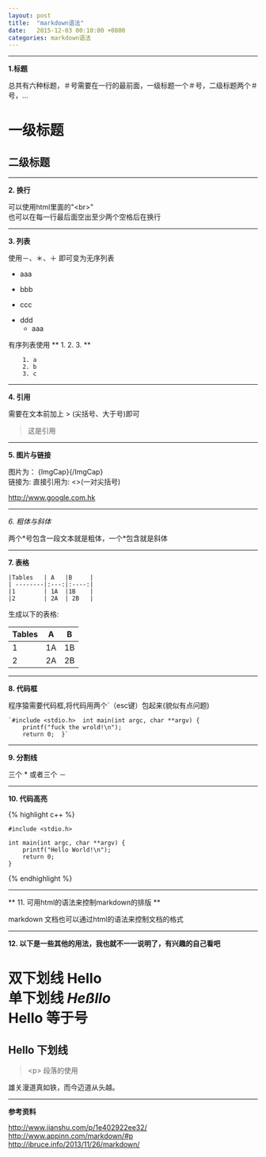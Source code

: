 ```yaml
---
layout: post
title:  "markdown语法"
date:	2015-12-03 00:10:00 +0800
categories: markdown语法
---
```


---
**1.标题**  

总共有六种标题，＃号需要在一行的最前面，一级标题一个＃号，二级标题两个＃号，...

# 一级标题  

## 二级标题

---
**2. 换行**  
  
可以使用html里面的"\<br>"  
也可以在<a>每一行最后面空出至少两个空格后在换行</a>   
 
---
**3. 列表**  

使用－、＊、＋ 即可变为无序列表  

* aaa
- bbb
+ ccc
* ddd
	+ aaa
	
	
有序列表使用 ** 1. 2. 3. ** 

		1. a
		2. b
		3. c
		
---
**4. 引用**

需要在文本前加上 > (尖括号、大于号)即可

>这是引用

---

**5. 图片与链接**

图片为： ![](){ImgCap}{/ImgCap}  
链接为:  []()
直接引用为: <>(一对尖括号) 
	
<http://www.google.com.hk>


	
---
*6. 粗体与斜体*


两个\*号包含一段文本就是粗体，一个\*包含就是斜体

---
**7. 表格**


	|Tables   | A   |B     |
	| --------|:---:|:----:|
	|1        | 1A  |1B    |
	|2        | 2A  | 2B   |

生成以下的表格:   

|Tables   | A   |B     |
| --------|:---:|:----:|
|1        | 1A  |1B    |
|2        | 2A  | 2B   |


---

**8. 代码框**  

程序猿需要代码框,将代码用两个`（esc键）包起来(貌似有点问题)


	`#include <stdio.h>  int main(int argc, char **argv) {  
		printf("fuck the wrold!\n");  
		return 0;  }`
	
	
***

**9. 分割线**  


三个 * 或者三个 －

***

**10. 代码高亮**  


{% highlight c++ %}

	#include <stdio.h>
	
	int main(int argc, char **argv) {
		printf("Hello World!\n");
		return 0;
	}	
	
{% endhighlight %}
	
---
 ** 11. 可用html的语法来控制markdown的排版 **
 
 <a> markdown 文档也可以通过html的语法来控制文档的格式</a>
 
 
 
---

 __12. 以下是一些其他的用法，我也就不一一说明了，有兴趣的自己看吧__

双下划线 __Hello__  
单下划线 _Heßllo_  
Hello   等于号
=====
Hello     下划线 
-----
> \<p> 段落的使用
<p>
  雄关漫道真如铁，而今迈道从头越。
<p>


---


 **参考资料**  
 
 <http://www.jianshu.com/p/1e402922ee32/>  
 <http://www.appinn.com/markdown/#p>  
 <http://ibruce.info/2013/11/26/markdown/>